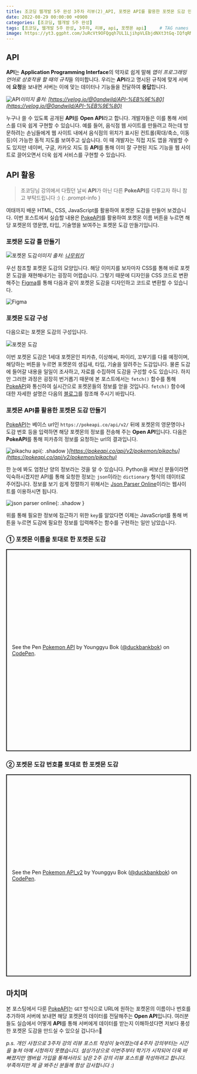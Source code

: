 ```yaml
---
title: 조코딩 웹개발 5주 완성 3주차 리뷰(2)_API, 포켓몬 API를 활용한 포켓몬 도감 만들기
date: 2022-08-29 00:00:00 +0900
categories: [조코딩, 웹개발 5주 완성]
tags: [조코딩, 웹개발 5주 완성, 3주차, 리뷰, api, 포켓몬 api]     # TAG names should always be lowercase
image: https://yt3.ggpht.com/JuRcVt9OFQgqh7UL1LjihpVLEbjdNXt3tGq-IQfqRMT8wVXgWg_tzyz0S_GVsgqkB3ucBC5fqeY=s900-c-k-c0x00ffffff-no-rj
---
```


## API

**API**는 **Application Programming Interface**의 약자로 쉽게 말해 *앱이 프로그래밍 언어로 상호작용 할 때의 규칙*을 의미합니다.
우리는 **API**라고 명시된 규칙에 맞게 서버에 **요청**을 보내면 서버는 이에 맞는 데이터나 기능들을 전달하여 **응답**합니다.

![API](https://velog.velcdn.com/images/0andwild/post/c989aea5-c55e-4a84-915e-16e4766df650/image.png)_이미지 출처: [https://velog.io/@0andwild/API-%EB%9E%80](https://velog.io/@0andwild/API-%EB%9E%80)_

누구나 쓸 수 있도록 공개된 **API**를 **Open API**라고 합니다.
개발자들은 이를 통해 서비스를 더욱 쉽게 구현할 수 있습니다.
예를 들어, 음식점 웹 사이트를 만들려고 하는데 방문하려는 손님들에게 웹 사이트 내에서 음식점의 위치가 표시된 컨트롤(확대/축소, 이동 등)이 가능한 동적 지도를 보여주고 싶습니다.
이 때 개발자는 직접 지도 앱을 개발할 수도 있지만 네이버, 구글, 카카오 지도 등 **API**를 통해 이미 잘 구현된 지도 기능을 웹 사이트로 끌어오면서 더욱 쉽게 서비스를 구현할 수 있습니다.

## API 활용

>조코딩님 강의에서 다뤘던 날씨 **API**가 아닌 다른 **PokeAPI**를 다루고자 하니 참고 부탁드립니다 :)
{: .prompt-info }

여태까지 배운 HTML, CSS, JavaScript를 활용하여 포켓몬 도감을 만들어 보겠습니다.
이번 포스트에서 실습할 내용은 [PokeAPI](https://pokeapi.co/)를 활용하여 포켓몬 이름 버튼을 누르면 해당 포켓몬의 영문명, 타입, 기술명을 보여주는 포켓몬 도감 만들기입니다.

### 포켓몬 도감 틀 만들기

![포켓몬 도감](https://w.namu.la/s/409c3d6beee6895481048a4ec963c7e733a77367d647009db8f90bbe34b7aab2177a1a61206052a8d6712ef695fb8859b2f671f323d9c6181c2da25aa2a0c04b806b8645e82cbd915e125204d4c13ad20c7bd33c3ae93905f04e8c7b8a98c92d332fc232996858b717c8c1fe0dd56df1)_이미지 출처: [나무위키](https://namu.wiki/w/%ED%8F%AC%EC%BC%93%EB%AA%AC%20%EB%8F%84%EA%B0%90)_

우선 참조할 포켓몬 도감의 모양입니다.
해당 이미지를 보자마자 CSS를 통해 바로 포켓몬 도감을 재현해내기는 굉장히 어렵습니다.
그렇기 때문에 디자인을 CSS 코드로 변환해주는 [Figma](https://www.figma.com/)를 통해 다음과 같이 포켓몬 도감을 디자인하고 코드로 변환할 수 있습니다.

![Figma](https://user-images.githubusercontent.com/64826387/208313811-20a30818-dc3c-451c-a8fd-2057088892c7.png)

### 포켓몬 도감 구성

다음으로는 포켓몬 도감의 구성입니다.

![포켓몬 도감](https://user-images.githubusercontent.com/64826387/208313996-576e80a1-d532-452f-8a1d-41b3e47da7ad.png)

이번 포켓몬 도감은 1세대 포켓몬인 피카츄, 이상해씨, 파이리, 꼬부기를 다룰 예정이며, 해당하는 버튼을 누르면 포켓몬의 생김새, 타입, 기술을 알려주는 도감입니다.
물론 도감에 들어갈 내용을 일일이 조사하고, 자료를 수집하여 도감을 구성할 수도 있습니다.
하지만 그러한 과정은 굉장히 번거롭기 때문에 본 포스트에서는 `fetch()` 함수를 통해 [PokeAPI](https://pokeapi.co/)와 통신하여 실시간으로 포켓몬들의 정보를 얻을 것입니다.
`fetch()` 함수에 대한 자세한 설명은 다음의 [블로그](https://www.daleseo.com/js-window-fetch/)를 참조해 주시기 바랍니다.

### 포켓몬 API를 활용한 포켓몬 도감 만들기

[PokeAPI](https://pokeapi.co/)는 베이스 url인 `https://pokeapi.co/api/v2/` 뒤에 포켓몬의 영문명이나 도감 번호 등을 입력하면 해당 포켓몬의 정보를 전송해 주는 **Open API**입니다.
다음은 **PokeAPI**를 통해 피카츄의 정보를 요청하는 url의 결과입니다.

![pikachu api](https://user-images.githubusercontent.com/64826387/208314909-efbfe02d-b967-4e61-8d2a-cc960209e8af.png){: .shadow }_[https://pokeapi.co/api/v2/pokemon/pikachu](https://pokeapi.co/api/v2/pokemon/pikachu)_

한 눈에 봐도 엄청난 양의 정보라는 것을 알 수 있습니다.
Python을 써보신 분들이라면 익숙하시겠지만 API를 통해 요청한 정보는 `json`이라는 `dictionary` 형식의 데이터로 주어집니다.
정보를 보기 쉽게 정렬하기 위해서는 [Json Parser Online](http://json.parser.online.fr/)이라는 웹사이트를 이용하시면 됩니다.

![json parser online](https://user-images.githubusercontent.com/64826387/208315207-c940a2c4-8ece-4f4c-884d-2a219fb2f69c.png){: .shadow }

위를 통해 필요한 정보에 접근하기 위한 `key`를 알았다면 이제는 JavaScript를 통해 버튼을 누르면 도감에 필요한 정보를 입력해주는 함수를 구현하는 일만 남았습니다.

### ① 포켓몬 이름을 토대로 한 포켓몬 도감

<p class="codepen" data-height="550" data-default-tab="html,result" data-slug-hash="BaxxmwJ" data-user="duckbankbok" style="height: 550px; box-sizing: border-box; display: flex; align-items: center; justify-content: center; border: 2px solid; margin: 1em 0; padding: 1em;">
  <span>See the Pen <a href="https://codepen.io/duckbankbok/pen/BaxxmwJ">
  Pokemon API</a> by Younggyu Bok (<a href="https://codepen.io/duckbankbok">@duckbankbok</a>)
  on <a href="https://codepen.io">CodePen</a>.</span>
</p>
<script async src="https://cpwebassets.codepen.io/assets/embed/ei.js"></script>

### ② 포켓몬 도감 번호를 토대로 한 포켓몬 도감

<p class="codepen" data-height="550" data-default-tab="html,result" data-slug-hash="QWByGbx" data-user="duckbankbok" style="height: 550px; box-sizing: border-box; display: flex; align-items: center; justify-content: center; border: 2px solid; margin: 1em 0; padding: 1em;">
  <span>See the Pen <a href="https://codepen.io/duckbankbok/pen/QWByGbx">
  Pokemon API_v2</a> by Younggyu Bok (<a href="https://codepen.io/duckbankbok">@duckbankbok</a>)
  on <a href="https://codepen.io">CodePen</a>.</span>
</p>
<script async src="https://cpwebassets.codepen.io/assets/embed/ei.js"></script>

## 마치며

본 포스팅에서 다룬 [PokeAPI](https://pokeapi.co/)는 `GET` 방식으로 URL에 원하는 포켓몬의 이름이나 번호를 추가하여 서버에 보내면 해당 포켓몬의 데이터를 전달해주는 **Open API**입니다.
여러분들도 실습에서 어떻게 **API**를 통해 서버에게 데이터를 받는지 이해하셨다면 저보다 풍성한 포켓몬 도감을 만드실 수 있으실 겁니다🔥🚀

*p.s. 개인 사정으로 3주차 강의 리뷰 포스트 작성이 늦어졌는데 4주차 강의부터는 시간을 놓쳐 아예 시청하지 못했습니다. 설상가상으로 이번주부터 학기가 시작되어 더욱 바빠졌지만 멤버쉽 가입을 통해서라도 남은 2주 강의 리뷰 포스트를 작성하려고 합니다. 부족하지만 제 글 봐주신 분들께 항상 감사합니다 :)*
